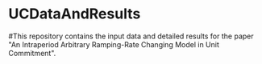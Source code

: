 # UCDataAndResults
#This repository contains the input data and detailed results for the paper "An Intraperiod Arbitrary Ramping-Rate Changing Model in Unit Commitment".
